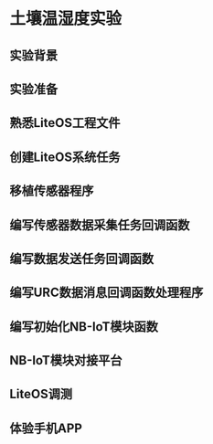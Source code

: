 # 土壤温湿度实验

## 实验背景

## 实验准备

## 熟悉LiteOS工程文件

## 创建LiteOS系统任务

## 移植传感器程序

## 编写传感器数据采集任务回调函数

## 编写数据发送任务回调函数

## 编写URC数据消息回调函数处理程序

## 编写初始化NB-IoT模块函数

## NB-IoT模块对接平台

## LiteOS调测

## 体验手机APP